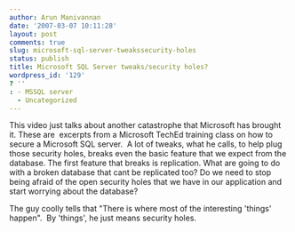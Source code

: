 ```yaml
---
author: Arun Manivannan
date: '2007-03-07 10:11:28'
layout: post
comments: true
slug: microsoft-sql-server-tweakssecurity-holes
status: publish
title: Microsoft SQL Server tweaks/security holes?
wordpress_id: '129'
? ''
: - MSSQL server
  - Uncategorized
---
```


This video just talks about another catastrophe that Microsoft has brought it.
These are  excerpts from a Microsoft TechEd training class on how to secure a
Microsoft SQL server.  A lot of tweaks, what he calls, to help plug those
security holes, breaks even the basic feature that we expect from the
database. The first feature that breaks is replication. What are going to do
with a broken database that cant be replicated too? Do we need to stop being
afraid of the open security holes that we have in our application and start
worrying about the database?

The guy coolly tells that "There is where most of the interesting 'things'
happen".  By 'things', he just means security holes.

